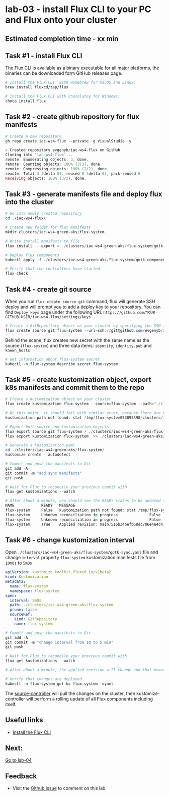 # lab-03 - install Flux CLI to your PC and Flux onto your cluster

## Estimated completion time - xx min


## Task #1 - install Flux CLI 

The Flux CLI is available as a binary executable for all major platforms, the binaries can be downloaded form GitHub releases page.

```bash
# Install the Flux CLI  with Homebrew for macOS and Linux:
brew install fluxcd/tap/flux
```

```powershell
# Install the Flux CLI with Chocolatey for Windows:
choco install flux
```

## Task #2 - create github repository for flux manifests

```powershell
# Create a new repository
gh repo create iac-ws4-flux --private -g VisualStudio -y

✓ Created repository evgenyb/iac-ws4-flux on GitHub
Cloning into 'iac-ws4-flux'...
remote: Enumerating objects: 3, done.
remote: Counting objects: 100% (3/3), done.
remote: Compressing objects: 100% (2/2), done.
remote: Total 3 (delta 0), reused 0 (delta 0), pack-reused 0
Receiving objects: 100% (3/3), done.
```

## Task #3 - generate manifests file and deploy flux into the cluster

```powershell
# Go into newly created repository 
cd .\iac-ws4-flux\

# Create new folder for flux manifests
mkdir clusters/iac-ws4-green-aks/flux-system

# Write install manifests to file
flux install  --export > ./clusters/iac-ws4-green-aks/flux-system/gotk-components.yaml

# Deploy flux components
kubectl apply -f ./clusters/iac-ws4-green-aks/flux-system/gotk-components.yaml

# Verify that the controllers have started
flux check
```

## Task #4 - create git source

When you run `flux create source git` command, flux will generate SSH deploy and will prompt you to add a deploy key to your repository. You can find `Deploy keys` page under the following URL `https://github.com/YOUR-GITHUB-USER/iac-ws4-flux/settings/keys` 

```powershell
# Create a GitRepository object on your cluster by specifying the SSH address of your repo
flux create source git flux-system --url=ssh://git@github.com/evgenyb/iac-ws4-flux --branch=main --interval=1m
```

Behind the scene, flux creates new secret with the same name as the source (`flux-system`) and three data items: `identity`, `identity.pub` and `known_hosts`  

```powershell
# Get information about flux-system secret
kubectl -n flux-system describe secret flux-system
```

## Task #5 - create kustomization object, export k8s manifests and commit them to the repo

```powershell
# Create a Kustomization object on your cluster
flux create kustomization flux-system --source=flux-system --path="./clusters/iac-ws4-green-aks/flux-system/" --prune=false --interval=10m

# At this point, it should fail with similar error, because there are no files under ./clusters/iac-ws4-green-aks/flux-system/ folder yet committed into the repository.
kustomization path not found: stat /tmp/flux-system053895390/clusters/iac-ws4-green-aks/flux-system: no such file or directory
```

```powershell
# Export both source and kustomization objects
flux export source git flux-system > ./clusters/iac-ws4-green-aks/flux-system/gotk-sync.yaml
flux export kustomization flux-system  >> ./clusters/iac-ws4-green-aks/flux-system/gotk-sync.yaml

# Generate a kustomization.yaml
cd ./clusters/iac-ws4-green-aks/flux-system/ 
kustomize create --autodetect

# Commit and push the manifests to Git
git add -A
git commit -m "add sync manifests"
git push

# Wait for Flux to reconcile your previous commit with
flux get kustomizations --watch

# After about a minute, you should see the READY status to be updated to true and MESSAGE containing 'Applied revision: main/....'
NAME            READY   MESSAGE                                                                                                 REVISION        SUSPENDED
flux-system     False   kustomization path not found: stat /tmp/flux-system053895390/clusters/iac-ws4-green-aks/flux-system: no such file or directory                 False
flux-system     Unknown reconciliation in progress              False
flux-system     Unknown reconciliation in progress              False
flux-system     True    Applied revision: main/516b34befb68dc706e4e4c476b58956b8374754d main/516b34befb68dc706e4e4c476b58956b8374754d   False
```

## Task #6 - change kustomization interval

Open `./clusters/iac-ws4-green-aks/flux-system/gotk-sync.yaml` file and change `interval` property `flux-system` kustomization manifests file from `10m0s` to `5m0s`

```yaml
apiVersion: kustomize.toolkit.fluxcd.io/v1beta2
kind: Kustomization
metadata:
  name: flux-system
  namespace: flux-system
spec:
  interval: 5m0s
  path: ./clusters/iac-ws4-green-aks/flux-system
  prune: false
  sourceRef:
    kind: GitRepository
    name: flux-system
```

```powershell
# Commit and push the manifests to Git
git add -A
git commit -m "change interval from 10 to 5 min"
git push

# Wait for Flux to reconcile your previous commit with
flux get kustomizations --watch

# After about a minute, the applied revision will change and that means that changes we committed to the github are deployed

# Verify that changes are deployed.
kubectl -n flux-system get ks flux-system -oyaml
``` 

The [source-controller](https://fluxcd.io/docs/components/source/) will pull the changes on the cluster, then kustomize-controller will perform a rolling update of all Flux components including itself.

## Useful links

* [Install the Flux CLI](https://fluxcd.io/docs/installation/#install-the-flux-cli)

## Next: 

[Go to lab-04](../lab-04/readme.md)

## Feedback

* Visit the [Github Issue](https://github.com/evgenyb/aks-workshops/issues/xx) to comment on this lab. 